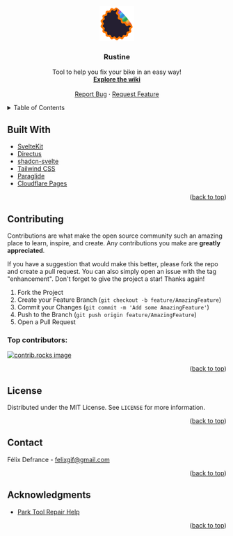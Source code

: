 <a id="readme-top"></a>

<div align="center">
  <a href="https://github.com/omnitrogen/rustine">
    <img src="./src/lib/assets/rustine-logo.svg" alt="Logo" width="80" height="80">
  </a>

  <h3 align="center">Rustine</h3>

  <p align="center">
    Tool to help you fix your bike in an easy way!
    <br />
    <a href="https://github.com/omnitrogen/rustine/wiki"><strong>Explore the wiki</strong></a>
    <br />
    <br />
    <a href="https://github.com/omnitrogen/rustine/issues/new?labels=bug">Report Bug</a>
    ·
    <a href="https://github.com/omnitrogen/rustine/issues/new?labels=enhancement">Request Feature</a>
  </p>
</div>

<details>
  <summary>Table of Contents</summary>
  <ol>
    <li><a href="#built-with">Built With</a></li>
    <li><a href="#contributing">Contributing</a></li>
    <li><a href="#license">License</a></li>
    <li><a href="#contact">Contact</a></li>
    <li><a href="#acknowledgments">Acknowledgments</a></li>
  </ol>
</details>

## Built With

- [SvelteKit](https://svelte.dev/)
- [Directus](https://directus.io/)
- [shadcn-svelte](https://www.shadcn-svelte.com/)
- [Tailwind CSS](https://tailwindcss.com/)
- [Paraglide](https://inlang.com/m/dxnzrydw/paraglide-sveltekit-i18n)
- [Cloudflare Pages](https://pages.cloudflare.com/)

<p align="right">(<a href="#readme-top">back to top</a>)</p>

## Contributing

Contributions are what make the open source community such an amazing place to learn, inspire, and create. Any contributions you make are **greatly appreciated**.

If you have a suggestion that would make this better, please fork the repo and create a pull request. You can also simply open an issue with the tag "enhancement".
Don't forget to give the project a star! Thanks again!

1. Fork the Project
2. Create your Feature Branch (`git checkout -b feature/AmazingFeature`)
3. Commit your Changes (`git commit -m 'Add some AmazingFeature'`)
4. Push to the Branch (`git push origin feature/AmazingFeature`)
5. Open a Pull Request

### Top contributors:

<a href="https://github.com/omnitrogen/rustine/graphs/contributors">
  <img src="https://contrib.rocks/image?repo=omnitrogen/rustine" alt="contrib.rocks image" />
</a>

<p align="right">(<a href="#readme-top">back to top</a>)</p>

## License

Distributed under the MIT License. See `LICENSE` for more information.

<p align="right">(<a href="#readme-top">back to top</a>)</p>

## Contact

Félix Defrance - felixgif@gmail.com

<p align="right">(<a href="#readme-top">back to top</a>)</p>

## Acknowledgments

- [Park Tool Repair Help](https://www.parktool.com/en-int/blog/repair-help)

<p align="right">(<a href="#readme-top">back to top</a>)</p>
